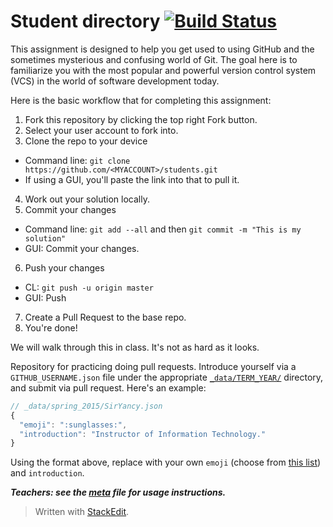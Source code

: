 
# Student directory [![Build Status](https://travis-ci.org/LLTC-ITECH-210-S2016/students.svg?branch=gh-pages)](https://travis-ci.org/LLTC-ITECH-210-S2016/students)

This assignment is designed to help you get used to using GitHub and the sometimes mysterious and confusing world of Git.  The goal here is to familiarize you with the most popular and powerful version control system (VCS) in the world of software development today.

Here is the basic workflow that for completing this assignment:

1. Fork this repository by clicking the top right Fork button.
2. Select your user account to fork into.
3. Clone the repo to your device
  * Command line: ```git clone https://github.com/<MYACCOUNT>/students.git```
  * If using a GUI, you'll paste the link into that to pull it.
4. Work out your solution locally.
5. Commit your changes
  * Command line: ```git add --all``` and then ```git commit -m "This is my solution"```
  * GUI: Commit your changes.
6. Push your changes
  * CL: ```git push -u origin master```
  * GUI: Push
7. Create a Pull Request to the base repo.
8. You're done!

We will walk through this in class.  It's not as hard as it looks.

Repository for practicing doing pull requests. Introduce yourself via a `GITHUB_USERNAME.json` file under the appropriate [`_data/TERM_YEAR/`](_data/) directory, and submit via pull request. Here's an example:

```javascript
// _data/spring_2015/SirYancy.json
{
  "emoji": ":sunglasses:",
  "introduction": "Instructor of Information Technology."
}
```

Using the format above, replace with your own `emoji` (choose from [this list](http://www.emoji-cheat-sheet.com/)) and `introduction`.

***Teachers: see the [meta](meta.md) file for usage instructions.***


> Written with [StackEdit](https://stackedit.io/).
